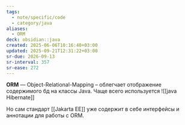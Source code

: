 ```yaml
---
tags:
  - note/specific/code
  - category/java
aliases:
  - ORM
deck: obsidian::java
created: 2025-06-06T10:16:40+03:00
updated: 2025-09-21T12:31:22+03:00
sr-due: 2026-09-13
sr-interval: 357
sr-ease: 272
---
```


**ORM**
—
Object-Relational-Mapping – облегчает отображение содержимого бд на классы Java. Чаще всего используется
![[java Hibernate]]

Но сам стандарт [[Jakarta EE]] уже содержит в себе интерфейсы и аннотации для работы с ORM.

